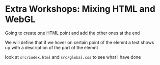 # Extra Workshops: Mixing HTML and WebGL

Going to create one HTML point and add the other ones at the end

We will define that if we hover on certain point of the elemnt a text shows up with a description of the part of the elemnt

look at `src/index.html` and `src/global.css` to see what I have done
